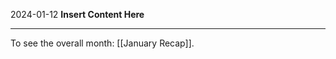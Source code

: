 2024-01-12
__Insert Content Here__
_______________________
To see the overall month: [[January Recap]].